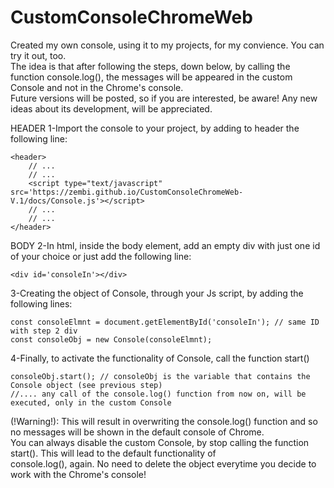 # CustomConsoleChromeWeb
Created my own console, using it to my projects, for my convience. You can try it out, too.<br>
The idea is that after following the steps, down below, by calling the function console.log(), the messages will be appeared in the custom Console and not in the Chrome's console.<br>
Future versions will be posted, so if you are interested, be aware! Any new ideas about its development, will be appreciated.

HEADER
1-Import the console to your project, by adding to header the following line:
    
    <header>
        // ...
        // ...
        <script type="text/javascript" src='https://zembi.github.io/CustomConsoleChromeWeb-V.1/docs/Console.js'></script>
        // ...
        // ...
    </header>

BODY
2-In html, inside the body element, add an empty div with just one id of your choice or just add the following line:

    <div id='consoleIn'></div>


3-Creating the object of Console, through your Js script, by adding the following lines:

    const consoleElmnt = document.getElementById('consoleIn'); // same ID with step 2 div
    const consoleObj = new Console(consoleElmnt);


4-Finally, to activate the functionality of Console, call the function start()

    consoleObj.start(); // consoleObj is the variable that contains the Console object (see previous step)
    //.... any call of the console.log() function from now on, will be executed, only in the custom Console
    
(!Warning!): This will result in overwriting the console.log() function and so no messages will be shown in the default console of Chrome.<br>
You can always disable the custom Console, by stop calling the function start(). This will lead to the default functionality of<br>
console.log(), again. No need to delete the object everytime you decide to work with the Chrome's console!
